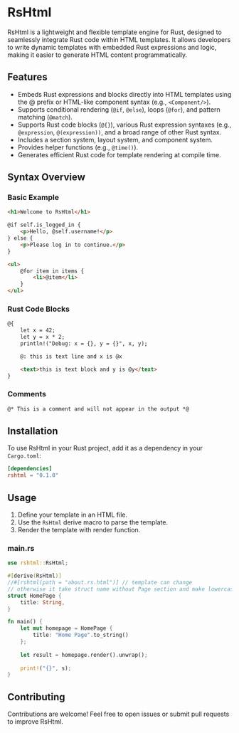 # RsHtml

RsHtml is a lightweight and flexible template engine for Rust, designed to seamlessly integrate Rust code within HTML templates. It allows developers to write dynamic templates with embedded Rust expressions and logic, making it easier to generate HTML content programmatically.

## Features
- Embeds Rust expressions and blocks directly into HTML templates using the @ prefix or HTML-like component syntax (e.g., `<Component/>`).
- Supports conditional rendering (`@if`, `@else`), loops (`@for`), and pattern matching (`@match`).
- Supports Rust code blocks (`@{}`), various Rust expression syntaxes (e.g., `@expression`, `@(expression))`, and a broad range of other Rust syntax.
- Includes a section system, layout system, and component system.
- Provides helper functions (e.g., `@time()`).
- Generates efficient Rust code for template rendering at compile time.

## Syntax Overview

### Basic Example
```html
<h1>Welcome to RsHtml</h1>

@if self.is_logged_in {
    <p>Hello, @self.username!</p>
} else {
    <p>Please log in to continue.</p>
}

<ul>
    @for item in items {
        <li>@item</li>
    }
</ul>
```

### Rust Code Blocks
```html
@{
    let x = 42;
    let y = x * 2;
    println!("Debug: x = {}, y = {}", x, y);

    @: this is text line and x is @x 

    <text>this is text block and y is @y</text>
}
```

### Comments
```html
@* This is a comment and will not appear in the output *@
```

## Installation

To use RsHtml in your Rust project, add it as a dependency in your `Cargo.toml`:

```toml
[dependencies]
rshtml = "0.1.0"
```

## Usage

1. Define your template in an HTML file.
2. Use the `RsHtml` derive macro to parse the template.
3. Render the template with render function.

### main.rs
```rust
use rshtml::RsHtml;

#[derive(RsHtml)]
//#[rshtml(path = "about.rs.html")] // template can change
// otherwise it take struct name without Page section and make lowercase and adds rs.html
struct HomePage {
    title: String,
}

fn main() {
    let mut homepage = HomePage {
        title: "Home Page".to_string()
    };
    
    let result = homepage.render().unwrap();
    
    print!("{}", s);
}
```

## Contributing

Contributions are welcome! Feel free to open issues or submit pull requests to improve RsHtml.
